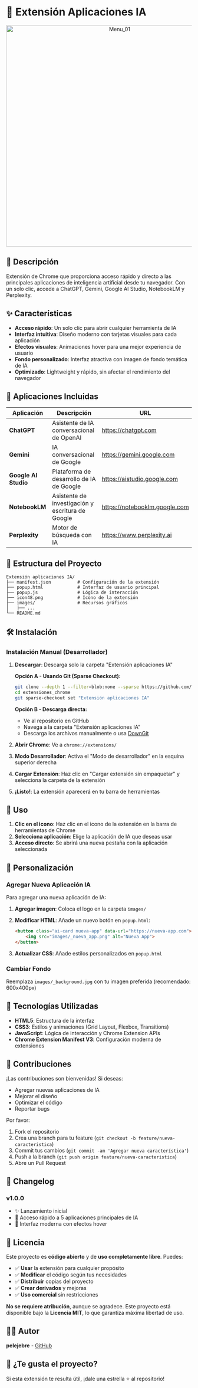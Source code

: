 # 🤖 Extensión Aplicaciones IA

<p align="center"><img src="Images/Menu_01.png" alt="Menu_01" width="600"/></p>

## 📌 Descripción

Extensión de Chrome que proporciona acceso rápido y directo a las principales aplicaciones de inteligencia artificial desde tu navegador. Con un solo clic, accede a ChatGPT, Gemini, Google AI Studio, NotebookLM y Perplexity.

## ✨ Características

- **Acceso rápido**: Un solo clic para abrir cualquier herramienta de IA
- **Interfaz intuitiva**: Diseño moderno con tarjetas visuales para cada aplicación
- **Efectos visuales**: Animaciones hover para una mejor experiencia de usuario
- **Fondo personalizado**: Interfaz atractiva con imagen de fondo temática de IA
- **Optimizado**: Lightweight y rápido, sin afectar el rendimiento del navegador

## 🚀 Aplicaciones Incluidas

| Aplicación | Descripción | URL |
|------------|-------------|-----|
| **ChatGPT** | Asistente de IA conversacional de OpenAI | <https://chatgpt.com> |
| **Gemini** | IA conversacional de Google | <https://gemini.google.com> |
| **Google AI Studio** | Plataforma de desarrollo de IA de Google | <https://aistudio.google.com> |
| **NotebookLM** | Asistente de investigación y escritura de Google | <https://notebooklm.google.com> |
| **Perplexity** | Motor de búsqueda con IA | <https://www.perplexity.ai> |

## 📂 Estructura del Proyecto

```text
Extensión aplicaciones IA/
├── manifest.json          # Configuración de la extensión
├── popup.html             # Interfaz de usuario principal
├── popup.js               # Lógica de interacción
├── icon48.png             # Icono de la extensión
├── images/                # Recursos gráficos
│   ├── ...
└── README.md              
```

## 🛠️ Instalación

### Instalación Manual (Desarrollador)

1. **Descargar**: Descarga solo la carpeta "Extensión aplicaciones IA"

   **Opción A - Usando Git (Sparse Checkout):**
   ```bash
   git clone --depth 1 --filter=blob:none --sparse https://github.com/pelejebre/extensiones_chrome.git
   cd extensiones_chrome
   git sparse-checkout set "Extensión aplicaciones IA"
   ```

   **Opción B - Descarga directa:**
   - Ve al repositorio en GitHub
   - Navega a la carpeta "Extensión aplicaciones IA"
   - Descarga los archivos manualmente o usa [DownGit](https://minhaskamal.github.io/DownGit)

2. **Abrir Chrome**: Ve a `chrome://extensions/`

3. **Modo Desarrollador**: Activa el "Modo de desarrollador" en la esquina superior derecha

4. **Cargar Extensión**: Haz clic en "Cargar extensión sin empaquetar" y selecciona la carpeta de la extensión

5. **¡Listo!**: La extensión aparecerá en tu barra de herramientas

## 🎯 Uso

1. **Clic en el icono**: Haz clic en el icono de la extensión en la barra de herramientas de Chrome
2. **Selecciona aplicación**: Elige la aplicación de IA que deseas usar
3. **Acceso directo**: Se abrirá una nueva pestaña con la aplicación seleccionada

## 🔧 Personalización

### Agregar Nueva Aplicación IA

Para agregar una nueva aplicación de IA:

1. **Agregar imagen**: Coloca el logo en la carpeta `images/`
2. **Modificar HTML**: Añade un nuevo botón en `popup.html`:

   ```html
   <button class="ai-card nueva-app" data-url="https://nueva-app.com">
       <img src="images/_nueva_app.png" alt="Nueva App">
   </button>
   ```

3. **Actualizar CSS**: Añade estilos personalizados en `popup.html`

### Cambiar Fondo

Reemplaza `images/_background.jpg` con tu imagen preferida (recomendado: 600x400px)

## 🎨 Tecnologías Utilizadas

- **HTML5**: Estructura de la interfaz
- **CSS3**: Estilos y animaciones (Grid Layout, Flexbox, Transitions)
- **JavaScript**: Lógica de interacción y Chrome Extension APIs
- **Chrome Extension Manifest V3**: Configuración moderna de extensiones

## 🤝 Contribuciones

¡Las contribuciones son bienvenidas! Si deseas:

- Agregar nuevas aplicaciones de IA
- Mejorar el diseño
- Optimizar el código
- Reportar bugs

Por favor:

1. Fork el repositorio
2. Crea una branch para tu feature (`git checkout -b feature/nueva-caracteristica`)
3. Commit tus cambios (`git commit -am 'Agregar nueva característica'`)
4. Push a la branch (`git push origin feature/nueva-caracteristica`)
5. Abre un Pull Request

## 📝 Changelog

### v1.0.0

- ✨ Lanzamiento inicial
- 🎯 Acceso rápido a 5 aplicaciones principales de IA
- 🎨 Interfaz moderna con efectos hover

## 📄 Licencia

Este proyecto es **código abierto** y de **uso completamente libre**. Puedes:

- ✅ **Usar** la extensión para cualquier propósito
- ✅ **Modificar** el código según tus necesidades
- ✅ **Distribuir** copias del proyecto
- ✅ **Crear derivados** y mejoras
- ✅ **Uso comercial** sin restricciones

**No se requiere atribución**, aunque se agradece. Este proyecto está disponible bajo la **Licencia MIT**, lo que garantiza máxima libertad de uso.

## 👨‍💻 Autor

**pelejebre** - [GitHub](https://github.com/pelejebre)

## 🌟 ¿Te gusta el proyecto?

Si esta extensión te resulta útil, ¡dale una estrella ⭐ al repositorio!
